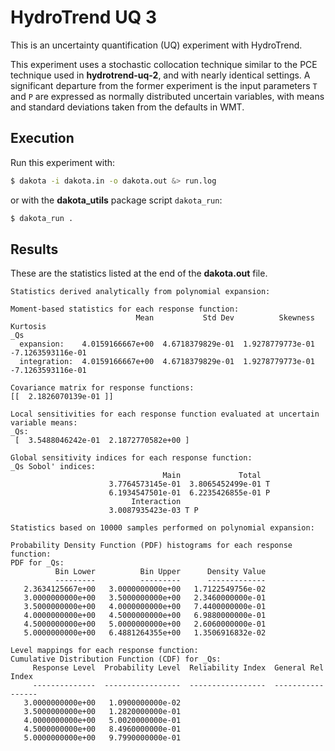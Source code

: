 # HydroTrend UQ 3

This is an uncertainty quantification (UQ) experiment
with HydroTrend.

This experiment uses
a stochastic collocation technique
similar to the PCE technique
used in **hydrotrend-uq-2**,
and with nearly identical settings.
A significant departure from the former experiment is
the input parameters `T` and `P`
are expressed as normally distributed uncertain variables,
with means and standard deviations
taken from the defaults in WMT.

## Execution

Run this experiment with:

```bash
$ dakota -i dakota.in -o dakota.out &> run.log
```

or with the **dakota_utils** package script `dakota_run`:

```bash
$ dakota_run .
```

## Results

These are the statistics listed at the end of the 
**dakota.out** file.

```
Statistics derived analytically from polynomial expansion:

Moment-based statistics for each response function:
                            Mean           Std Dev          Skewness          Kurtosis
_Qs
  expansion:    4.0159166667e+00  4.6718379829e-01  1.9278779773e-01 -7.1263593116e-01
  integration:  4.0159166667e+00  4.6718379829e-01  1.9278779773e-01 -7.1263593116e-01

Covariance matrix for response functions:
[[  2.1826070139e-01 ]] 

Local sensitivities for each response function evaluated at uncertain variable means:
_Qs:
 [  3.5488046242e-01  2.1872770582e+00 ] 

Global sensitivity indices for each response function:
_Qs Sobol' indices:
                                  Main             Total
                      3.7764573145e-01  3.8065452499e-01 T
                      6.1934547501e-01  6.2235426855e-01 P
                           Interaction
                      3.0087935423e-03 T P 

Statistics based on 10000 samples performed on polynomial expansion:

Probability Density Function (PDF) histograms for each response function:
PDF for _Qs:
          Bin Lower          Bin Upper      Density Value
          ---------          ---------      -------------
   2.3634125667e+00   3.0000000000e+00   1.7122549756e-02
   3.0000000000e+00   3.5000000000e+00   2.3460000000e-01
   3.5000000000e+00   4.0000000000e+00   7.4400000000e-01
   4.0000000000e+00   4.5000000000e+00   6.9880000000e-01
   4.5000000000e+00   5.0000000000e+00   2.6060000000e-01
   5.0000000000e+00   6.4881264355e+00   1.3506916832e-02

Level mappings for each response function:
Cumulative Distribution Function (CDF) for _Qs:
     Response Level  Probability Level  Reliability Index  General Rel Index
     --------------  -----------------  -----------------  -----------------
   3.0000000000e+00   1.0900000000e-02
   3.5000000000e+00   1.2820000000e-01
   4.0000000000e+00   5.0020000000e-01
   4.5000000000e+00   8.4960000000e-01
   5.0000000000e+00   9.7990000000e-01
```
